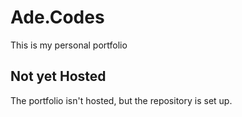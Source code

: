 # Ade.Codes

This is my personal portfolio

## Not yet Hosted

The portfolio isn't hosted, but the repository is set up.